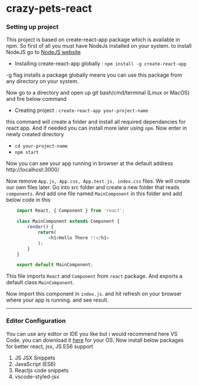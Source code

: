# **crazy-pets-react**


### Setting up project

This project is based on create-react-app package which is available in npm. So first of all you must have NodeJs installed on your system. to install NodeJS go to [NodeJS website](https://nodejs.org/en/)

- Installing create-react-app globally : `npm install -g create-react-app`

-g flag installs a package globally means you can use this package from any directory on your system.

Now go to a directory and open up git bash/cmd/terminal (Linux or MacOS) and fire below command

- Creating project : `create-react-app your-project-name`

this command will create a folder and install all required dependancies for react app. And if needed you can install more later using `npm`.
Now enter in newly created directory

- `cd your-project-name`
- `npm start`

Now you can see your app running in browser at the default address http://localhost:3000/

Now remove `App.js, App.css, App.test.js, index.css` files. We will create our own files later.
Go into src folder and create a new folder that reads `components`.
And add one file named `MainComponent` in this folder and add below code in this

``` javascript
    import React, { Component } from 'react';

    class MainComponent extends Component {
        render() {
            return(
                <h1>Hello There !!</h1>
            );
        }
    }

    export default MainComponent;
```

This file imports `React` and `Component` from `react` package. And exports a default class `MainComponent`.

Now import this component in `index.js`. and hit refresh on your browser where your app is running. and see result.

---

### Editor Configuration

You can use any editor or IDE you like but i would recommend here VS Code. you can download it [here](https://code.visualstudio.com/) for your OS.
Now install below packages for better react, jsx, JS ES6 support

1. JS JSX Snippets
2. JavaScript (ES6)
3. Reactjs code snippets
4. vscode-styled-jsx